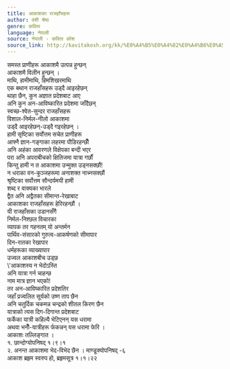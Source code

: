 ```yaml
---
title: आकाशका राजहाँसहरू
author: वंशी श्रेष्ठ
genre: कविता
language: नेपाली
source: नेपाली - कविता कोश
source_link: http://kavitakosh.org/kk/%E0%A4%B5%E0%A4%82%E0%A4%B6%E0%A5%80_%E0%A4%B6%E0%A5%8D%E0%A4%B0%E0%A5%87%E0%A4%B7%E0%A5%8D%E0%A4%A0
---
```


समस्त प्राणीहरू आकाशमै उत्पन्न हुन्छन्  
आकाशमै विलीन हुन्छन् ।  
माथि, हामीमाथि, हिमशिखरमाथि  
एक बथान राजहाँसहरू उड्दै आइरहेछन्  
थाहा छैन, कुन अज्ञात प्रदेशबाट आए  
अनि कुन अन-आविष्कारित प्रदेशमा जाँदैछन्  
स्वच्छ-श्वेत-सुन्दर राजहाँसहरू  
विशाल-निर्मल-नीलो आकाशमा  
उड्दै आइरहेछन्-उड्दै गइरहेछन् ।  
हामी सृष्टिका सर्वोत्तम सचेत प्राणीहरू  
आफ्नै ज्ञान-गङ्गाका लहरमा पौडिरहन्छौँ  
अनि अहंका आवरणले विक्षेपका बन्दी भएर  
परा अनि अपराबीचको क्षितिजमा यात्रा गर्छौं  
किन्तु हामी न त आकाशमा उन्मुक्त उड्नसक्छौं!  
न धराका वन-कुञ्जहरूमा अनाशक्त नाच्नसक्छौं  
श्रृष्टिका सर्वोत्तम सौन्दर्यमयी हामी  
शब्द र वाक्यका भारले  
द्वैत अनि अद्वैतका सीमान्त-रेखाबाट  
आकाशका राजहाँसहरू हेरिरहन्छौं ।  
यी राजहाँसका उडानसँगै  
निर्मल-निश्छल विचारका  
व्यापक तर गहनतम् यो अन्तर्मन  
पार्थिव-संसारको गुरुत्व-आकर्षणको सीमापार  
दिन-रातका रेखापार  
धर्महरूका व्याख्यापार  
उज्वल आकाशबीच उड्छ  
\\'आकाशस्य न भेदोऽस्ति  
अनि यात्रा गर्न चाहन्छ  
नाम मात्र ज्ञान भएको!  
तर अन-आविष्कारित प्रदेशतिर  
जहाँ प्रज्वलित सूर्यको उष्ण ताप छैन  
अनि चतुर्दिक चकमन्न चन्द्रको शीतल किरण छैन  
यात्राको त्यस दिग-दिगान्त प्रदेशबाट  
फर्केका यात्री कहिल्यै भेटिएनन् यस धरामा  
अथवा भनौँ-यात्रीहरू र्फकन्नन् यस धरामा फेरि ।  
आकाशः तल्लिङ्गात ।  
१. छान्दोग्योपनिषद् १।९।१  
२. अनन्त आकाशमा भेद-विभेद छैन । माण्डूक्योपनिषद् -६  
आकाश ब्रहृम स्वरुप हो, ब्रहृमसूत्र १।१।२२
